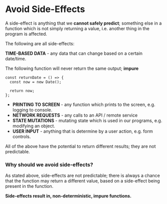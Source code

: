 # Avoid Side-Effects

A side-effect is anything that we **cannot safely predict**; something else in a function which is not simply returning a value, i.e. another thing in the program is affected.

The following are all side-effects:

**TIME-BASED DATA** - any data that can change based on a certain date/time.

The following function will never return the same output; **impure**

```
const returnDate = () => {
  const now = new Date();

  return now;
};
```

- **PRINTING TO SCREEN** - any function which prints to the screen, e.g. logging to console.
- **NETWORK REQUESTS** - any calls to an API / remote service
- **STATE MUTATIONS** - mutating state which is used in our programs, e.g. modifying an object.
- **USER INPUT** - anything that is determine by a user action, e.g. form controls.

All of the above have the potential to return different results; they are not predictable.

### Why should we avoid side-effects?

As stated above, side-effects are not predictable; there is always a chance that the function may return a different value, based on a side-effect being present in the function.

**Side-effects result in, non-deterministic, impure functions.**

